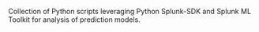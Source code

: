 Collection of Python scripts leveraging Python Splunk-SDK and Splunk ML Toolkit for analysis of prediction models. 
